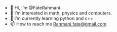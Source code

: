 - 👋 Hi, I’m @FateRahmani
- 👀 I’m interested in math, physics and computers.
- 🌱 I’m currently learning python and c++
- 📫 How to reach me Rahmani.fate@gmail.com

<!---
FateRahmani/FateRahmani is a ✨ special ✨ repository because its `README.md` (this file) appears on your GitHub profile.
You can click the Preview link to take a look at your changes.
--->
